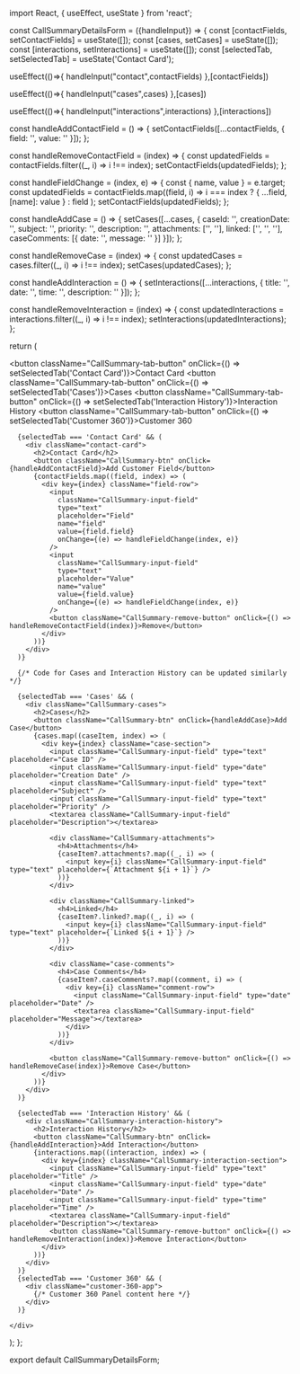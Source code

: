 import React, { useEffect, useState } from 'react';

const CallSummaryDetailsForm = ({handleInput}) => {
  const [contactFields, setContactFields] = useState([]);
  const [cases, setCases] = useState([]);
  const [interactions, setInteractions] = useState([]);
  const [selectedTab, setSelectedTab] = useState('Contact Card');


  useEffect(()=>{
    handleInput("contact",contactFields)
  },[contactFields])

  useEffect(()=>{
    handleInput("cases",cases)
  },[cases])

  useEffect(()=>{
    handleInput("interactions",interactions)
  },[interactions])

  const handleAddContactField = () => {
    setContactFields([...contactFields, { field: '', value: '' }]);
  };

  const handleRemoveContactField = (index) => {
    const updatedFields = contactFields.filter((_, i) => i !== index);
    setContactFields(updatedFields);
  };

  const handleFieldChange = (index, e) => {
    const { name, value } = e.target;
    const updatedFields = contactFields.map((field, i) =>
      i === index ? { ...field, [name]: value } : field
    );
    setContactFields(updatedFields);
  };

  const handleAddCase = () => {
    setCases([...cases, {
      caseId: '',
      creationDate: '',
      subject: '',
      priority: '',
      description: '',
      attachments: ['', ''],
      linked: ['', '', ''],
      caseComments: [{ date: '', message: '' }]
    }]);
  };

  const handleRemoveCase = (index) => {
    const updatedCases = cases.filter((_, i) => i !== index);
    setCases(updatedCases);
  };

  const handleAddInteraction = () => {
    setInteractions([...interactions, { title: '', date: '', time: '', description: '' }]);
  };

  const handleRemoveInteraction = (index) => {
    const updatedInteractions = interactions.filter((_, i) => i !== index);
    setInteractions(updatedInteractions);
  };

  return (
    <div>
      <div className="CallSummary-tabs">
        <button className="CallSummary-tab-button" onClick={() => setSelectedTab('Contact Card')}>Contact Card</button>
        <button className="CallSummary-tab-button" onClick={() => setSelectedTab('Cases')}>Cases</button>
        <button className="CallSummary-tab-button" onClick={() => setSelectedTab('Interaction History')}>Interaction History</button>
        <button className="CallSummary-tab-button" onClick={() => setSelectedTab('Customer 360')}>Customer 360</button>
      </div>

      {selectedTab === 'Contact Card' && (
        <div className="contact-card">
          <h2>Contact Card</h2>
          <button className="CallSummary-btn" onClick={handleAddContactField}>Add Customer Field</button>
          {contactFields.map((field, index) => (
            <div key={index} className="field-row">
              <input
                className="CallSummary-input-field"
                type="text"
                placeholder="Field"
                name="field"
                value={field.field}
                onChange={(e) => handleFieldChange(index, e)}
              />
              <input
                className="CallSummary-input-field"
                type="text"
                placeholder="Value"
                name="value"
                value={field.value}
                onChange={(e) => handleFieldChange(index, e)}
              />
              <button className="CallSummary-remove-button" onClick={() => handleRemoveContactField(index)}>Remove</button>
            </div>
          ))}
        </div>
      )}

      {/* Code for Cases and Interaction History can be updated similarly */}

      {selectedTab === 'Cases' && (
        <div className="CallSummary-cases">
          <h2>Cases</h2>
          <button className="CallSummary-btn" onClick={handleAddCase}>Add Case</button>
          {cases.map((caseItem, index) => (
            <div key={index} className="case-section">
              <input className="CallSummary-input-field" type="text" placeholder="Case ID" />
              <input className="CallSummary-input-field" type="date" placeholder="Creation Date" />
              <input className="CallSummary-input-field" type="text" placeholder="Subject" />
              <input className="CallSummary-input-field" type="text" placeholder="Priority" />
              <textarea className="CallSummary-input-field" placeholder="Description"></textarea>

              <div className="CallSummary-attachments">
                <h4>Attachments</h4>
                {caseItem?.attachments?.map((_, i) => (
                  <input key={i} className="CallSummary-input-field" type="text" placeholder={`Attachment ${i + 1}`} />
                ))}
              </div>

              <div className="CallSummary-linked">
                <h4>Linked</h4>
                {caseItem?.linked?.map((_, i) => (
                  <input key={i} className="CallSummary-input-field" type="text" placeholder={`Linked ${i + 1}`} />
                ))}
              </div>

              <div className="case-comments">
                <h4>Case Comments</h4>
                {caseItem?.caseComments?.map((comment, i) => (
                  <div key={i} className="comment-row">
                    <input className="CallSummary-input-field" type="date" placeholder="Date" />
                    <textarea className="CallSummary-input-field" placeholder="Message"></textarea>
                  </div>
                ))}
              </div>

              <button className="CallSummary-remove-button" onClick={() => handleRemoveCase(index)}>Remove Case</button>
            </div>
          ))}
        </div>
      )}

      {selectedTab === 'Interaction History' && (
        <div className="CallSummary-interaction-history">
          <h2>Interaction History</h2>
          <button className="CallSummary-btn" onClick={handleAddInteraction}>Add Interaction</button>
          {interactions.map((interaction, index) => (
            <div key={index} className="CallSummary-interaction-section">
              <input className="CallSummary-input-field" type="text" placeholder="Title" />
              <input className="CallSummary-input-field" type="date" placeholder="Date" />
              <input className="CallSummary-input-field" type="time" placeholder="Time" />
              <textarea className="CallSummary-input-field" placeholder="Description"></textarea>
              <button className="CallSummary-remove-button" onClick={() => handleRemoveInteraction(index)}>Remove Interaction</button>
            </div>
          ))}
        </div>
      )}
      {selectedTab === 'Customer 360' && (
        <div className="customer-360-app">
          {/* Customer 360 Panel content here */}
        </div>
      )}

    </div>
  );
};

export default CallSummaryDetailsForm;
